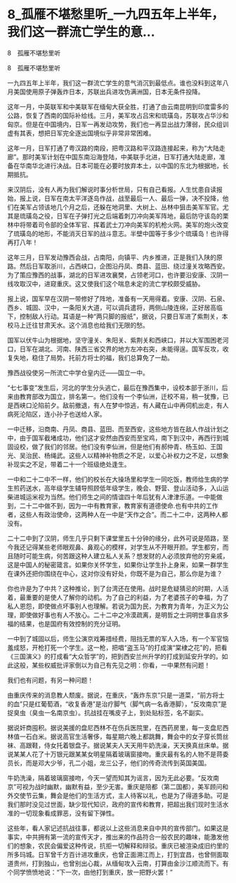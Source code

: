 # 8_孤雁不堪愁里听_一九四五年上半年，我们这一群流亡学生的意...

8　孤雁不堪愁里听

8　孤雁不堪愁里听

一九四五年上半年，我们这一群流亡学生的意气消沉到最低点。谁也没料到这年八月美国使用原子弹轰炸日本，苏联出兵进攻伪满洲国，日本无条件投降。

这年一月，中英联军和中美联军在缅甸大获全胜，打通了由云南昆明到印度雷多的公路，恢复了西南的国际补给线。三月，美军攻占吕宋和琉璜岛，苏联攻占华沙和匈京。但是在中国境内，日军一再发动攻势，我们也一再显出战力薄弱，民众组训虚有其表，想把日军完全逐出国境似乎非常非常困难。

这年一月，日军打通了粤汉路的南段，把粤汉路和平汉路连接起来，称为“大陆走廊”。那时美军计划在中国东南沿海登陆，中美联手北进，日军打通大陆走廊，准备在华南华北进行决战。日本可能在必要时放弃本土，以中国的东北为根据地，长期抵抗。

来汉阴后，没有人再为我们解说时事分析世局，只有自己看报。人生忧患自读报始，报上说，日军在南太平洋逐岛作战，战至最后一人、最后一弹，决不投降，他们在美军占领该地几个月之后，还躲在地洞里、大树上、丛林中狙击美军军官。尤其是琉璜岛之役，日军在子弹打光之后端着刺刀冲向美军阵地，最后防守该岛的栗林中将带着司令部的全体军官、挥着武士刀冲向美军的机枪火网。美军的炮火改变了琉璜岛的地形，不能消灭日军的战斗意志。半壁中国等于多少个琉璜岛！也许得再打八年！

这年三月，日军发动豫西会战，占南阳，向镇平、内乡推进，正是我们入陕的原路。然后日军取浙川，占西峡口，企图沿丹凤、商县、蓝田、绕过潼关攻略西安。为了策应豫西的战事，湖北的日军进攻襄樊，占领老河口，也许要沿安康、汉阴一线攻取汉中，进窥重庆。这又使我们这个喘息未定的流亡学校颇受威胁。

报上说，国军早在汉阴一带修好了阵地，准备有一天用得着。安康、汉阴、石泉、西乡、城固、汉中，一条阳关大道，可以调兵遣将，两侧山陵连绵，正好居高临下，控制敌人行动。耳语是一种“两只脚的报纸”，据说，只要日军进了紫荆关，本校马上迁往甘肃天水。这个消息也给我们无限的愁。

国军以伏牛山为根据地，坚守潼关、朱阳关、紫荆关和西峡口，并以大军围困老河口，日军在湖北、河南、陕西三省交界的地方左冲右突，未能得逞。国军反攻，收复失地，稳住了局势。托前方将士的福，我们总算免了一劫。

豫西战役使另一所流亡中学仓皇内迁——国立一中。

“七七事变”发生后，河北的学生分头逃亡，最后在豫西集中，设校本部于浙川，后来由教育部改为国立，排名第一。他们没有一个李仙洲，迁校不易，稍一犹豫，已是西峡口沦陷前夕。敌前撤退，有人在梦中惊逃，有人藏在山中再伺机出走，有人病死沦陷区，连小孙子也送给人家。

一中迁移，沿商南、丹凤、商县、蓝田、而至西安，这些地方皆在敌人作战计划之中，由于国军截堵成功，他们这才安然由西安而至宝鸡，南下到汉中，再西行到城固设校，做了我们的邻居。他们没有李仙洲，但是他们有郝仲青、杨玉如、王国光、吴治民、杨绳武。这些人以精神补物质之不足，以爱心补权力之不足，以想象补现实之不足，带着二十一个班级绝处逢生。

一中和二十二中不一样，他们的校长在大操场里和学生一同吃饭，教师给生病的学生煎药送水，高年级学生辅导照顾低年级学生，晚会、野营、登山活动多，入山运柴进城运米视为当然。他们师生之间的情谊四十年后犹有人津津乐道。一中能做到，二十二中做不到，因为一中有教育家，教育家有道德使命.也有中共的工作者，这些人有政治使命，这两种人在一中是“天作之合”。而二十二中，这两种人都没有。

二十二中到了汉阴，师生几乎只剩下课堂里五十分钟的缘分，此外可说是陌路，至今我还记得某些老师眼观鼻、鼻观心的模样，对学生从不开眼开颜。学生都穷，而且随时可能生病，何苦跟这种人建立私人关系？想发财的人必须放弃他的穷亲戚，这是中国人的秘密箴言。如果你关怀学生，如果你让学生扑上身来，如果一群学生在课外还把你围绕在中心，这对你没有好处，你既不是为自己，那么你是为谁？

你也许是为了中共？这种推论，到了台湾还在使用。战时是危疑猜忌的时期，人活着，最重要的是使人了解你的动机。为了自己的利益，为了老婆孩子的幸福，为了私人恩怨，即使做点坏事别人也理解。若说为国为民，为教育为青年，为正义为公理，即使做好事也有人不放心。二十二中之冷漠疏离，是明哲之士洞明世事自求多福的结果，也是国府有效控制的充分证明。

一中到了城固以后，师生公演京戏筹措经费，阻挡无票的军人入场，有一个军官恼羞成怒，开枪打死一个学生。这一枪，把唱“盗玉马”的打成演“棠棣之花”的，把看《三国演义》的打成看“大众哲学”的，把到西安兰州升学的打成到延安升学的。如此这般，某些权威批评家倒以为自己有先见之明：你看，一中果然有问题！

我们也有问题，有另一种问题！

由重庆传来的消息教人颓废。据说，在重庆，“轰炸东京”只是一道菜，“前方将士的血”只是红葡萄酒，“收复香港”是治疗脚气（脚气病一名香港脚），“反攻南京”是捉臭虫（臭虫一名南京虫）。抗战挂在嘴皮子上，到处贴标签，名不副实。

据说奸商囤积。据说美援的盘尼西林不在伤兵医院里，在西药房里，每一支盘尼西林值一石白米。据说高官生活奢侈，每星期六晚上都跳舞，舞会中的女子穿长筒丝袜、高跟鞋，侍女托着银盘子。据说某夫人天天用牛奶洗澡，天天换真丝床单。据说某某人花了十万银元跟某某女明星隔着玻璃窗接吻。重庆最有名的人物不是蒋委员长，而是邓大少爷，孔二小姐，龙三公子，他们的传奇流传到英国美国。

牛奶洗澡，隔着玻璃窗接吻，今天一望而知其为谣言，因为无此必要。“反攻南京”可视为战时幽默，幽默有益，至少无害。重庆是陪都（第二国都），美军顾问和外交使节云集，舞会是他们的生活方式，主人待客以礼，也是为了得道多助。可是我们那时没见过世面，缺少现代知识，政府的宣传和教育，把超出我们现时生活水准的一切现象看成罪恶，没有留下弹性。

这些年，看人家记述抗战往事，都说以上这些消息来自中共的宣传部门。如果这是事实，中共拥有第一流的宣传天才，推出来的作品符合一般农民的趣味，能激发他们的想象，农民会偏爱这种传说，抗拒一切解释和辩驳。重庆已被渲染成旧约里的所多玛城。日军曾千方百计进攻重庆，也曾正面溯江而上，打到宜昌，也曾侧面取道贵州，打到独山，也曾别出心裁，从缅甸攻入云南，打算由金沙江顺流而下。有个同学愤愤地说：“下一次，由他打到重庆，放一把野火罢！”